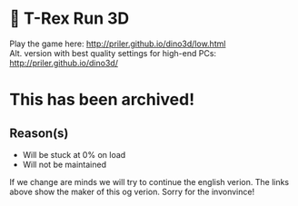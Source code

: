 # 🦖 T-Rex Run 3D
Play the game here: http://priler.github.io/dino3d/low.html  
Alt. version with best quality settings for high-end PCs: http://priler.github.io/dino3d/

# This has been archived!
## Reason(s)
- Will be stuck at 0% on load
- Will not be maintained



If we change are minds we will try to continue the english verion.
The links above show the maker of this og verion.
Sorry for the invonvince!

